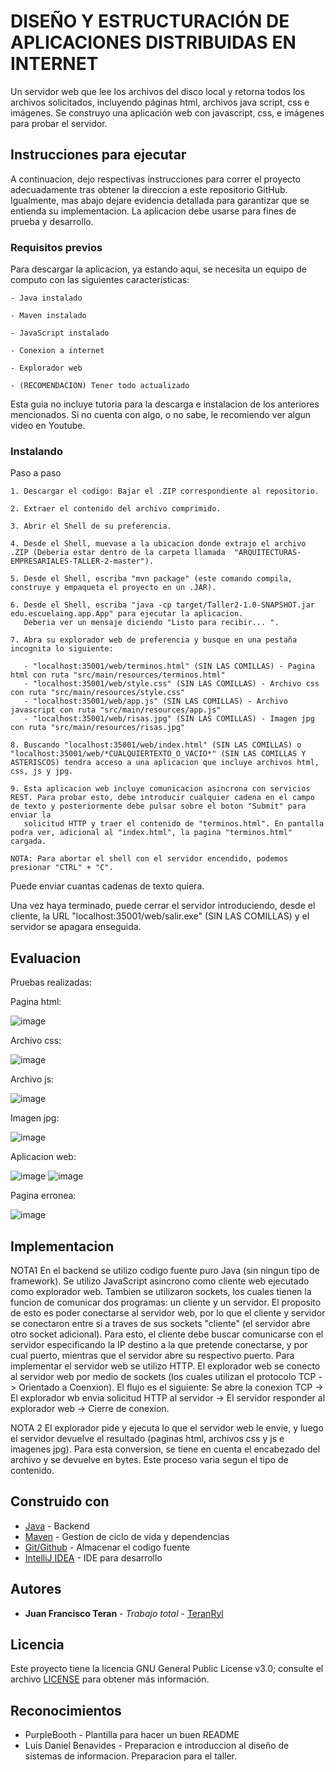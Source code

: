 # DISEÑO Y ESTRUCTURACIÓN DE APLICACIONES DISTRIBUIDAS EN INTERNET

Un servidor web que lee los archivos del disco local y retorna todos los archivos solicitados, incluyendo páginas html, archivos java script, css e imágenes. Se construyo una aplicación web con javascript, css, e imágenes para probar el servidor.

## Instrucciones para ejecutar

A continuacion, dejo respectivas instrucciones para correr el proyecto adecuadamente tras obtener la direccion a este repositorio GitHub. Igualmente, mas abajo dejare evidencia detallada para garantizar que se entienda su implementacion. La aplicacion debe usarse para fines de prueba y desarrollo.

### Requisitos previos

Para descargar la aplicacion, ya estando aqui, se necesita un equipo de computo con las siguientes caracteristicas:

```
- Java instalado

- Maven instalado

- JavaScript instalado

- Conexion a internet

- Explorador web

- (RECOMENDACION) Tener todo actualizado
```
Esta guia no incluye tutoria para la descarga e instalacion de los anteriores mencionados. Si no cuenta con algo, o no sabe, le recomiendo ver algun video en Youtube.

### Instalando

Paso a paso

```
1. Descargar el codigo: Bajar el .ZIP correspondiente al repositorio.

2. Extraer el contenido del archivo comprimido.

3. Abrir el Shell de su preferencia.

4. Desde el Shell, muevase a la ubicacion donde extrajo el archivo .ZIP (Deberia estar dentro de la carpeta llamada  "ARQUITECTURAS-EMPRESARIALES-TALLER-2-master").

5. Desde el Shell, escriba "mvn package" (este comando compila, construye y empaqueta el proyecto en un .JAR).

6. Desde el Shell, escriba "java -cp target/Taller2-1.0-SNAPSHOT.jar edu.escuelaing.app.App" para ejecutar la aplicacion.
   Deberia ver un mensaje diciendo "Listo para recibir... ".

7. Abra su explorador web de preferencia y busque en una pestaña incognita lo siguiente:
   
   - "localhost:35001/web/terminos.html" (SIN LAS COMILLAS) - Pagina html con ruta "src/main/resources/terminos.html"
   - "localhost:35001/web/style.css" (SIN LAS COMILLAS) - Archivo css con ruta "src/main/resources/style.css"
   - "localhost:35001/web/app.js" (SIN LAS COMILLAS) - Archivo javascript con ruta "src/main/resources/app.js"
   - "localhost:35001/web/risas.jpg" (SIN LAS COMILLAS) - Imagen jpg con ruta "src/main/resources/risas.jpg"

8. Buscando "localhost:35001/web/index.html" (SIN LAS COMILLAS) o "localhost:35001/web/*CUALQUIERTEXTO_O_VACIO*" (SIN LAS COMILLAS Y ASTERISCOS) tendra acceso a una aplicacion que incluye archivos html, css, js y jpg.

9. Esta aplicacion web incluye comunicacion asincrona con servicios REST. Para probar esto, debe introducir cualquier cadena en el campo de texto y posteriormente debe pulsar sobre el boton "Submit" para enviar la 
   solicitud HTTP y traer el contenido de "terminos.html". En pantalla podra ver, adicional al "index.html", la pagina "terminos.html" cargada.

NOTA: Para abortar el shell con el servidor encendido, podemos presionar "CTRL" + "C".
```

Puede enviar cuantas cadenas de texto quiera.

Una vez haya terminado, puede cerrar el servidor introduciendo, desde el cliente, la URL "localhost:35001/web/salir.exe" (SIN LAS COMILLAS) y el servidor se apagara enseguida.



## Evaluacion

Pruebas realizadas:

Pagina html:

![image](https://github.com/TeranRyl/ARQUITECTURAS-EMPRESARIALES-TALLER-2/assets/81679109/6b1a1a69-8311-4a3a-8654-b79308d9b7e3)

Archivo css:

![image](https://github.com/TeranRyl/ARQUITECTURAS-EMPRESARIALES-TALLER-2/assets/81679109/d34736bb-5466-4c1a-a25b-07e66c504aca)

Archivo js:

![image](https://github.com/TeranRyl/ARQUITECTURAS-EMPRESARIALES-TALLER-2/assets/81679109/a3375cbe-5fa5-4f72-91b8-bd058b15f50d)

Imagen jpg:

![image](https://github.com/TeranRyl/ARQUITECTURAS-EMPRESARIALES-TALLER-2/assets/81679109/3707c7ce-7e54-44cc-b36f-3d4cf5253f5c)

Aplicacion web:

![image](https://github.com/TeranRyl/ARQUITECTURAS-EMPRESARIALES-TALLER-2/assets/81679109/db1946ba-c6d6-4200-9ce9-3b7ed8ebd924)
![image](https://github.com/TeranRyl/ARQUITECTURAS-EMPRESARIALES-TALLER-2/assets/81679109/3334d16c-9cfc-4428-b5f4-d297a9c0b8c4)

Pagina erronea:

![image](https://github.com/TeranRyl/ARQUITECTURAS-EMPRESARIALES-TALLER-2/assets/81679109/a3080618-9267-4967-bb52-1fa9dcf81ba5)



## Implementacion

NOTA1
En el backend se utilizo codigo fuente puro Java (sin ningun tipo de framework). Se utilizo JavaScript asincrono como cliente web ejecutado como explorador web.
Tambien se utilizaron sockets, los cuales tienen la funcion de comunicar dos programas: un cliente y un servidor. El proposito de esto es poder conectarse al servidor web, por lo que el cliente y servidor se conectaron entre si a traves de sus sockets "cliente" (el servidor abre otro socket adicional). Para esto, el cliente debe buscar comunicarse con el servidor especificando la IP destino a la que pretende conectarse, y por cual puerto, mientras que el servidor abre su respectivo puerto.
Para implementar el servidor web se utilizo HTTP.
El explorador web se conecto al servidor web por medio de sockets (los cuales utilizan el protocolo TCP -> Orientado a Coenxion).
El flujo es el siguiente: Se abre la conexion TCP -> El explorador wb envia solicitud HTTP al servidor -> El servidor responder al explorador web -> Cierre de conexion.

NOTA 2
El explorador pide y ejecuta lo que el servidor web le envie, y luego el servidor devuelve el resultado (paginas html, archivos css y js e imagenes jpg).
Para esta conversion, se tiene en cuenta el encabezado del archivo y se devuelve en bytes. Este proceso varia segun el tipo de contenido.

## Construido con

* [Java](https://www.oracle.com/co/java/) - Backend
* [Maven](https://maven.apache.org/) - Gestion de ciclo de vida y dependencias
* [Git/Github](https://git-scm.com/) - Almacenar el codigo fuente
* [IntelliJ IDEA](https://www.jetbrains.com/idea/) - IDE para desarrollo

## Autores

* **Juan Francisco Teran** - *Trabajo total* - [TeranRyl](https://github.com/TeranRyl)

## Licencia

Este proyecto tiene la licencia GNU General Public License v3.0; consulte el archivo [LICENSE](LICENSE.txt) para obtener más información.

## Reconocimientos

* PurpleBooth - Plantilla para hacer un buen README
* Luis Daniel Benavides - Preparacion e introduccion al diseño de sistemas de informacion. Preparacion para el taller.

